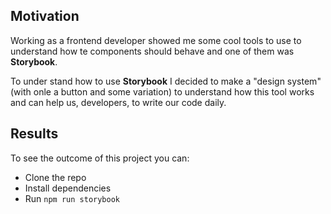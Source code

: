 ## Motivation

Working as a frontend developer showed me some cool tools to use to understand how te components should behave and one of them was **Storybook**.

To under stand how to use **Storybook** I decided to make a "design system"(with onle a button and some variation) to understand how this tool works and can help us, developers, to write our code daily.

## Results

To see the outcome of this project you can:

-   Clone the repo
-   Install dependencies
-   Run `npm run storybook`
